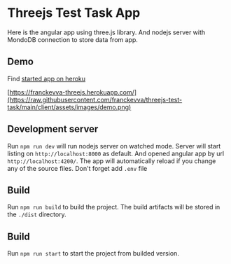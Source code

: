 # Threejs Test Task App

Here is the angular app using three.js library. 
And nodejs server with MondoDB connection to store data from app.

## Demo
Find [started app on heroku](https://franckevva-threejs.herokuapp.com//)

[https://franckevva-threejs.herokuapp.com/](https://raw.githubusercontent.com/franckevva/threejs-test-task/main/client/assets/images/demo.png)

## Development server
Run `npm run dev` will run nodejs server on watched mode. Server will start listing on `http://localhost:8000` as default. And opened angular app by url `http://localhost:4200/`. The app will automatically reload if you change any of the source files.
Don't forget add `.env` file


## Build
Run `npm run build` to build the project. The build artifacts will be stored in the `./dist` directory.


## Build
Run `npm run start` to start the project from builded version.
